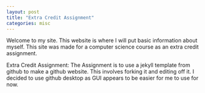 ```yaml
---
layout: post
title: "Extra Credit Assignment"
categories: misc
---
```


Welcome to my site. This website is where I will put basic information about myself. 
This site was made for a computer science course as an extra credit assignment.

Extra Credit Assignment: The Assignment is to use a jekyll template from github to make a github website.
This involves forking it and editing off it. I decided to use github desktop as GUI appears to be easier for 
me to use for now.